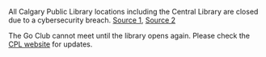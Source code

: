 <!--
.. title: All Calgary Public Library locations closed
.. slug: all-calgary-public-library-locations-closed
.. date: 2024-10-11 16:56:57 UTC-06:00
.. tags: 
.. category: 
.. link: 
.. description: 
.. type: text
-->

All Calgary Public Library locations including the Central Library are closed due to a cybersecurity breach.  [Source 1](https://www.cbc.ca/news/canada/calgary/cybersecurity-breach-at-calgary-public-library-forces-closure-of-locations-across-the-city-1.7350904), [Source 2](https://calgary.ctvnews.ca/calgary-public-library-locations-closing-due-to-cybersecurity-breach-1.7071908)

The Go Club cannot meet until the library opens again.  Please check the [CPL website](https://www.calgarylibrary.ca/) for updates.
